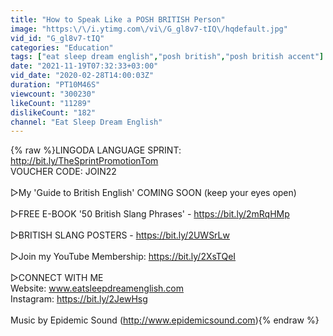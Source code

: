```yaml
---
title: "How to Speak Like a POSH BRITISH Person"
image: "https:\/\/i.ytimg.com\/vi\/G_gl8v7-tIQ\/hqdefault.jpg"
vid_id: "G_gl8v7-tIQ"
categories: "Education"
tags: ["eat sleep dream english","posh british","posh british accent"]
date: "2021-11-19T07:32:33+03:00"
vid_date: "2020-02-28T14:00:03Z"
duration: "PT10M46S"
viewcount: "300230"
likeCount: "11289"
dislikeCount: "182"
channel: "Eat Sleep Dream English"
---
```

{% raw %}LINGODA LANGUAGE SPRINT: <a rel="nofollow" target="blank" href="http://bit.ly/TheSprintPromotionTom">http://bit.ly/TheSprintPromotionTom</a><br />VOUCHER CODE: JOIN22<br /><br />▷My 'Guide to British English' COMING SOON (keep your eyes open)<br /><br />▷FREE E-BOOK '50 British Slang Phrases' - <a rel="nofollow" target="blank" href="https://bit.ly/2mRqHMp">https://bit.ly/2mRqHMp</a><br /><br />▷BRITISH SLANG POSTERS - <a rel="nofollow" target="blank" href="https://bit.ly/2UWSrLw">https://bit.ly/2UWSrLw</a><br /><br />▷Join my YouTube Membership: <a rel="nofollow" target="blank" href="https://bit.ly/2XsTQeI">https://bit.ly/2XsTQeI</a><br /><br />▷CONNECT WITH ME<br />Website: www.eatsleepdreamenglish.com<br />Instagram: <a rel="nofollow" target="blank" href="https://bit.ly/2JewHsg">https://bit.ly/2JewHsg</a><br /><br />Music by Epidemic Sound (<a rel="nofollow" target="blank" href="http://www.epidemicsound.com)">http://www.epidemicsound.com)</a>{% endraw %}
